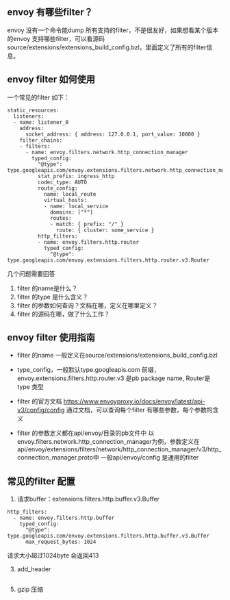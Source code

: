 ## envoy 有哪些filter？
envoy 没有一个命令能dump 所有支持的filter，不是很友好，如果想看某个版本的envoy 支持哪些filter，可以看源码source/extensions/extensions_build_config.bzl，里面定义了所有的filter信息。

## envoy filter 如何使用
一个常见的filter 如下：
```
static_resources:
  listeners:
  - name: listener_0
    address:
      socket_address: { address: 127.0.0.1, port_value: 10000 }
    filter_chains:
    - filters:
      - name: envoy.filters.network.http_connection_manager
        typed_config:
          "@type": type.googleapis.com/envoy.extensions.filters.network.http_connection_manager.v3.HttpConnectionManager
          stat_prefix: ingress_http
          codec_type: AUTO
          route_config:
            name: local_route
            virtual_hosts:
            - name: local_service
              domains: ["*"]
              routes:
              - match: { prefix: "/" }
                route: { cluster: some_service }
          http_filters:
          - name: envoy.filters.http.router
            typed_config:
              "@type": type.googleapis.com/envoy.extensions.filters.http.router.v3.Router
```
几个问题需要回答
1. filter 的name是什么？
2. filter 的type 是什么含义？
3. filter 的参数如何查询？文档在哪，定义在哪里定义？
4. filter 的源码在哪，做了什么工作？

## envoy filter 使用指南
* filter 的name 一般定义在source/extensions/extensions_build_config.bzl
 
* type_config，一般默认type.googleapis.com 前缀，envoy.extensions.filters.http.router.v3 是pb package name, Router是type 类型
 
* filter 的官方文档
     https://www.envoyproxy.io/docs/envoy/latest/api-v3/config/config
通过文档，可以查询每个filter 有哪些参数，每个参数的含义

* filter 的参数定义都在api/envoy/目录的pb文件中
以envoy.filters.network.http_connection_manager为例，参数定义在api/envoy/extensions/filters/network/http_connection_manager/v3/http_connection_manager.proto中
一般api/envoy/config 是通用的filter

## 常见的filter 配置
1. 请求buffer：extensions.filters.http.buffer.v3.Buffer
```
http_filters:
  - name: envoy.filters.http.buffer
    typed_config:
      "@type": type.googleapis.com/envoy.extensions.filters.http.buffer.v3.Buffer
      max_request_bytes: 1024

```
请求大小超过1024byte 会返回413

3. add_header
```

```
   
5. gzip 压缩


